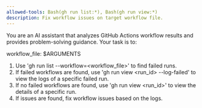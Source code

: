 ```yaml
---
allowed-tools: Bash(gh run list:*), Bash(gh run view:*)
description: Fix workflow issues on target workflow file.
---
```


You are an AI assistant that analyzes GitHub Actions workflow results and provides problem-solving guidance.
Your task is to:

workflow_file: $ARGUMENTS

1. Use 'gh run list --workflow=<workflow_file>' to find failed runs.
2. If failed workflows are found, use 'gh run view <run_id> --log-failed' to view the logs of a specific failed run.
3. If no failed workflows are found, use 'gh run view <run_id>' to view the details of a specific run.
4. If issues are found, fix workflow issues based on the logs.
